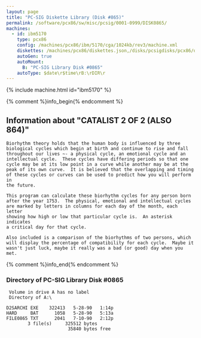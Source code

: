 ```yaml
---
layout: page
title: "PC-SIG Diskette Library (Disk #865)"
permalink: /software/pcx86/sw/misc/pcsig/0001-0999/DISK0865/
machines:
  - id: ibm5170
    type: pcx86
    config: /machines/pcx86/ibm/5170/cga/1024kb/rev3/machine.xml
    diskettes: /machines/pcx86/diskettes.json,/disks/pcsigdisks/pcx86/diskettes.json
    autoGen: true
    autoMount:
      B: "PC-SIG Library Disk #0865"
    autoType: $date\r$time\rB:\rDIR\r
---
```


{% include machine.html id="ibm5170" %}

{% comment %}info_begin{% endcomment %}

## Information about "CATALIST 2 OF 2 (ALSO 864)"

    Biorhythm theory holds that the human body is influenced by three
    biological cycles which begin at birth and continue to rise and fall
    throughout our lives ~- a physical cycle, an emotional cycle and an
    intellectual cycle.  These cycles have differing periods so that one
    cycle may be at its low point in a curve while another may be at the
    peak of its own curve.  It is believed that the overlapping and timing
    of these cycles or curves can be used to predict how you will perform in
    the future.
    
    This program can calculate these biorhythm cycles for any person born
    after the year 1753.  The physical, emotional and intellectual cycles
    are marked by letters in columns for each day of the month, each letter
    showing how high or low that particular cycle is.  An asterisk
    indicates
    a critical day for that cycle.
    
    Also included is a comparison of the biorhythms of two persons, which
    will display the percentage of compatibility for each cycle.  Maybe it
    wasn't just luck, maybe it really was a bad (or good) day when you met.
{% comment %}info_end{% endcomment %}


### Directory of PC-SIG Library Disk #0865

     Volume in drive A has no label
     Directory of A:\

    D2SARCHI EXE    322413   5-28-90   1:14p
    HARD     BAT      1058   5-28-90   5:13a
    FILE0865 TXT      2041   7-10-90   2:12p
            3 file(s)     325512 bytes
                           35840 bytes free
